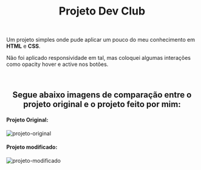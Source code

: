 <h1 align="center">
  Projeto Dev Club
</h1>
<br>
<p>Um projeto simples onde pude aplicar um pouco do meu conhecimento em <b>HTML</b> e <b>CSS</b>.</p>
<p>Não foi aplicado responsividade em tal, mas coloquei algumas interações como opacity hover e active nos botões.</p>
<br>
<h2 align="center">
  Segue abaixo imagens de comparação entre o projeto original e o projeto feito por mim:
</h2>  
<h4>Projeto Original:</h4>
<img src="https://github.com/leehbc/projeto-devclub-CSS/blob/master/pagina-original.png" alt="projeto-original"</img>
<h4>Projeto modificado:</h4>
<img src="https://github.com/leehbc/projeto-devclub-CSS/blob/master/pagina-leandro.png" alt="projeto-modificado"</img>
